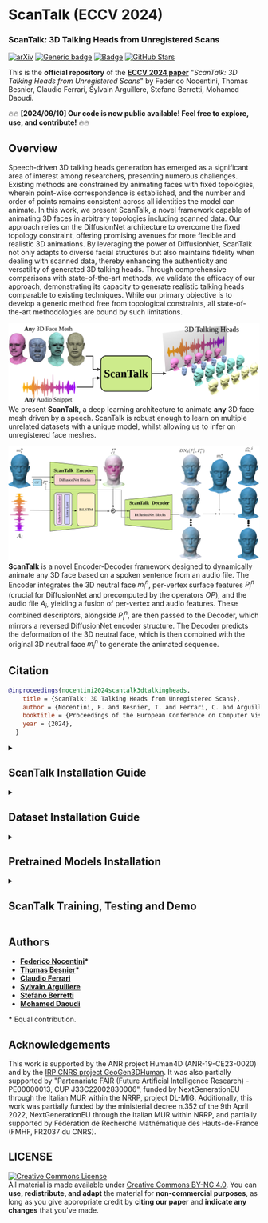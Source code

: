 # ScanTalk (ECCV 2024)

### ScanTalk: 3D Talking Heads from Unregistered Scans

[![arXiv](https://img.shields.io/badge/arXiv-Paper-<COLOR>.svg)](https://arxiv.org/abs/2403.10942)
[![Generic badge](https://img.shields.io/badge/Project%20Page-F76810)](https://fedenoce.github.io/scantalk/)
[![Badge](https://img.shields.io/badge/Demo-Open_in_colab-blue?labelColor=gray)](https://colab.research.google.com/drive/1obLydqYyv3bwzSaCYl5_HAVJGVj5VWRa#scrollTo=GnVAqrw65Ey4)
[![GitHub Stars](https://img.shields.io/github/stars/miccunifi/scantalk?style=social)](https://github.com/miccunifi/scantalk)


This is the **official repository** of the [**ECCV 2024 paper**](https://fedenoce.github.io/scantalk/) "*ScanTalk: 3D Talking Heads from Unregistered Scans*" by Federico Nocentini, Thomas Besnier, Claudio Ferrari, Sylvain Arguillere, Stefano Berretti, Mohamed Daoudi.

🔥🔥 **[2024/09/10] Our code is now public available! Feel free to explore, use, and contribute!** 🔥🔥

## Overview

Speech-driven 3D talking heads generation has emerged as a significant area of interest among researchers, presenting numerous challenges. Existing methods are constrained by animating faces with fixed topologies, wherein point-wise correspondence is established, and the number and order of points remains consistent across all identities the model can animate. 
In this work, we present ScanTalk, a novel framework capable of animating 3D faces in arbitrary topologies including scanned data. Our approach relies on the DiffusionNet architecture to overcome the fixed topology constraint, offering promising avenues for more flexible and realistic 3D animations. By leveraging the power of DiffusionNet, ScanTalk not only adapts to diverse facial structures but also maintains fidelity when dealing with scanned data, thereby enhancing the authenticity and versatility of generated 3D talking heads. Through comprehensive comparisons with state-of-the-art methods, we validate the efficacy of our approach, demonstrating its capacity to generate realistic talking heads comparable to existing techniques. While our primary objective is to develop a generic method free from topological constraints, all state-of-the-art methodologies are bound by such limitations. 

![assets/teaser.png](assets/scantalk_idea.png "Teaser of the method")
We present **ScanTalk**, a deep learning architecture to animate **any** 3D face mesh driven by a speech. ScanTalk is robust enough to learn on multiple unrelated datasets with a unique model, whilst allowing us to infer on unregistered face meshes.

![assets/teaser.png](assets/scantalk.png "Architecture of the method")
**ScanTalk** is a novel Encoder-Decoder framework designed to dynamically animate any 3D face based on a spoken sentence from an audio file. The Encoder integrates the 3D neutral face $m_i^n$, per-vertex surface features $P_i^{n}$ (crucial for DiffusionNet and precomputed by the operators $OP$), and the audio file $A_i$, yielding a fusion of per-vertex and audio features. These combined descriptors, alongside $P_i^n$, are then passed to the Decoder, which mirrors a reversed DiffusionNet encoder structure. The Decoder predicts the deformation of the 3D neutral face, which is then combined with the original 3D neutral face $m_i^n$ to generate the animated sequence.

## Citation
```bibtex
@inproceedings{nocentini2024scantalk3dtalkingheads,
    title = {ScanTalk: 3D Talking Heads from Unregistered Scans},
    author = {Nocentini, F. and Besnier, T. and Ferrari, C. and Arguillere, S. and Berretti, S. and Daoudi, M.},
    booktitle = {Proceedings of the European Conference on Computer Vision (ECCV)},
    year = {2024},
  }
```

<details>
<summary><h2>ScanTalk Installation Guide</h2></summary> 

This guide provides step-by-step instructions on how to set up the ScanTalk environment and install all necessary dependencies. The codebase has been tested on **Ubuntu 20.04.2 LTS** with **Python 3.8**.

## 1. Setting Up Conda Environment

It is recommended to use a Conda environment for this setup.

1. **Create a Conda Environment**
    ```bash
    conda create -n scantalk python=3.8.18
    ```

2. **Activate the Environment**
    ```bash
    conda activate scantalk
    ```

## 2. Install Mesh Processing Libraries

1. **Clone the MPI-IS Repository**
    ```bash
    git clone https://github.com/MPI-IS/mesh.git
    ```

    ```bash
    cd mesh
    ```

2. **Modify line 7 of the Makefile to avoid error**
    ```
    @pip install --no-deps --config-settings="--boost-location=$$BOOST_INCLUDE_DIRS" --verbose --no-cache-dir .
    ```
3. **Run the MakeFile**
    ```bash
    make all
    ```

## 2. Installing PyTorch and Requirements

Ensure you have the correct version of PyTorch and torchvision. If you need a different CUDA version, please refer to the [official PyTorch website](https://pytorch.org/).

1. **Install PyTorch, torchvision, and torchaudio**
    ```bash
    conda install pytorch==2.1.0 torchvision==0.16.0 torchaudio==2.1.0 pytorch-cuda=12.1 -c pytorch -c nvidia
    ```

2. **Install Requirements**
    ```bash
    pip install -r requirements.txt
    ```
---

</details>

<details>
<summary><h2>Dataset Installation Guide</h2></summary> 


For training and testing ScanTalk, we utilized three open-source datasets for 3D Talking Heads: [**vocaset**](https://voca.is.tue.mpg.de/), [**BIWI**](https://paperswithcode.com/dataset/biwi-3d-audiovisual-corpus-of-affective), and [**Multiface**](https://github.com/facebookresearch/multiface). The elaborated and aligned datasets, all standardized to the vocaset format, used for both training and testing ScanTalk, can be found [**here**](https://drive.google.com/drive/folders/1KetNagXa9jcgYwnDUAJxDx5UJMx9yLL2?usp=sharing). After downloading, place the `Dataset` folder in the main directory.

</details>

<details>
<summary><h2>Pretrained Models Installation</h2></summary> 

We are releasing two versions of ScanTalk: one named `scantalk_mse.pth.tar`, trained using Mean Square Error Loss, and another named `scantalk_mse_masked_velocity.pth.tar`, which is trained with a combination of multiple loss functions. Both models are available for download [**here**](https://drive.google.com/drive/folders/1iH4ugUI_JoGiejZj3ENltxSIpUnFY4zl?usp=sharing). After downloading, place the `results` folder within the `src` directory.

</details>
<details>
<summary><h2>ScanTalk Training, Testing and Demo</h2></summary> 

The files `scantalk_train.py` and `scantalk_test.py` are used for training and testing, respectively. `scantalk_test.py` generates a directory containing all the ScanTalk predictions for each test set in the datasets. After obtaining the predictions, `compute_metrics.py` is used to calculate evaluation metrics by comparing the ground truth with the model's predictions.

You can use `demo.py` to run a demo of ScanTalk, animating any 3D face that has been aligned with the training set. Both audio and 3D face for the demo are in the  `src/Example` folder.
</details>

## Authors
* [**Federico Nocentini**](https://scholar.google.com/citations?user=EpQCpoUAAAAJ&hl=en)**\***
* [**Thomas Besnier**](https://scholar.google.com/citations?user=fc1gZk4AAAAJ&hl=en)**\***
* [**Claudio Ferrari**](https://scholar.google.com/citations?user=aael17YAAAAJ&hl=en)
* [**Sylvain Arguillere**](http://math.univ-lyon1.fr/~arguillere/)
* [**Stefano Berretti**](https://scholar.google.com/citations?user=3GPTAGQAAAAJ&hl=en)
* [**Mohamed Daoudi**](https://scholar.google.com/citations?user=7UoD6McAAAAJ&hl=en)

**\*** Equal contribution.

## Acknowledgements

This work is supported by the ANR project Human4D (ANR-19-CE23-0020) and by the [IRP CNRS project GeoGen3DHuman](https://geogen3dhuman.univ-lille.fr). It was also partially supported by "Partenariato FAIR (Future Artificial Intelligence Research) - PE00000013, CUP J33C22002830006", funded by NextGenerationEU through the Italian MUR within the NRRP, project DL-MIG. 
Additionally, this work was partially funded by the ministerial decree n.352 of the 9th April 2022, NextGenerationEU through the Italian MUR within NRRP, and partially supported by Fédération de Recherche Mathématique des Hauts-de-France (FMHF, FR2037 du CNRS).

## LICENSE

<a rel="license" href="http://creativecommons.org/licenses/by-nc/4.0/"><img alt="Creative Commons License" style="border-width:0" src="https://i.creativecommons.org/l/by-nc/4.0/88x31.png" /></a><br />All material is made available under [Creative Commons BY-NC 4.0](https://creativecommons.org/licenses/by-nc/4.0/). You can **use, redistribute, and adapt** the material for **non-commercial purposes**, as long as you give appropriate credit by **citing our paper** and **indicate any changes** that you've made.
